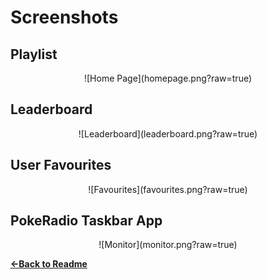 # Screenshots

## Playlist

<center>
![Home Page](homepage.png?raw=true)
</center>

## Leaderboard

<center>
![Leaderboard](leaderboard.png?raw=true)
</center>

## User Favourites

<center>
![Favourites](favourites.png?raw=true)
</center>

## PokeRadio Taskbar App

<center>
![Monitor](monitor.png?raw=true)
</center>

[**←Back to Readme**](../)
